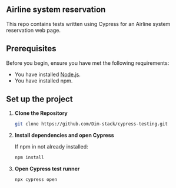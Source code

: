 ## Airline system reservation
This repo contains tests written using Cypress for an Airline system reservation web page.

## Prerequisites

Before you begin, ensure you have met the following requirements:

- You have installed [Node.js](https://nodejs.org/).
- You have installed npm.

## Set up the project

1. **Clone the Repository**
   
   ```bash
   git clone https://github.com/Dim-stack/cypress-testing.git

2. **Install dependencies and open Cypress**

   If npm in not already installed:

   ```bash
   npm install

3. **Open Cypress test runner**

   ```bash
   npx cypress open
   
